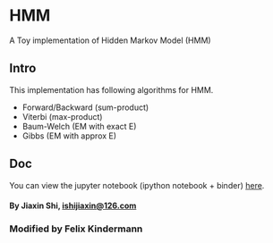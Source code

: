 # HMM
A Toy implementation of Hidden Markov Model (HMM)

## Intro
This implementation has following algorithms for HMM.
- Forward/Backward (sum-product)
- Viterbi (max-product)
- Baum-Welch (EM with exact E)
- Gibbs (EM with approx E)

## Doc
You can view the jupyter notebook (ipython notebook + binder) [here](https://mybinder.org/v2/gh/Redawt/hmmtest/master).

#### By Jiaxin Shi, ishijiaxin@126.com
### Modified by Felix Kindermann
